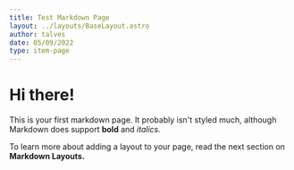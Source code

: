 ```yaml
---
title: Test Markdown Page
layout: ../layouts/BaseLayout.astro
author: talves
date: 05/09/2022
type: item-page
---
```


# Hi there!

This is your first markdown page. It probably isn't styled much, although
Markdown does support **bold** and _italics._

To learn more about adding a layout to your page, read the next section on **Markdown Layouts.**
